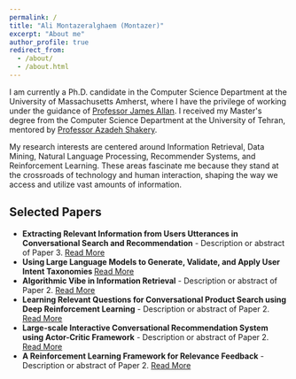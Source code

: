 ```yaml
---
permalink: /
title: "Ali Montazeralghaem (Montazer)"
excerpt: "About me"
author_profile: true
redirect_from: 
  - /about/
  - /about.html
---
```


I am currently a Ph.D. candidate in the Computer Science Department at the University of Massachusetts Amherst, where I have the privilege of working under the guidance of <a href="https://ciir.cs.umass.edu/~allan/">Professor James Allan</a>. I received my Master's degree from the Computer Science Department at the University of Tehran, mentored by <a href="https://ece.ut.ac.ir/en/~shakery/">Professor Azadeh Shakery</a>.



My research interests are centered around Information Retrieval, Data Mining, Natural Language Processing, Recommender Systems, and Reinforcement Learning. These areas fascinate me because they stand at the crossroads of technology and human interaction, shaping the way we access and utilize vast amounts of information.
<!--
Throughout my academic career, I have been driven by a passion to develop innovative solutions and to push the boundaries of knowledge in these fields. I am constantly exploring new challenges and opportunities to apply my expertise, whether it be through collaborative projects, independent research, or engaging with the academic community.
-->

<!-- Selected Papers Section -->
<div id="selected-papers">
    <h2>Selected Papers</h2>
    <ul>
        <li>
            <strong>Extracting Relevant Information from Users Utterances in Conversational Search and Recommendation</strong> - Description or abstract of Paper 3.
            <a href="https://dl.acm.org/doi/pdf/10.1145/3534678.3539471">Read More</a>
        </li>
        <li>
            <strong>Using Large Language Models to Generate, Validate, and Apply User Intent Taxonomies </strong>
            <a href="https://arxiv.org/pdf/2309.13063.pdf">Read More</a>
        </li>
        <li>
            <strong>Algorithmic Vibe in Information Retrieval</strong> - Description or abstract of Paper 2.
            <a href="https://dl.acm.org/doi/pdf/10.1145/3543507.3583384">Read More</a>
        </li>
        <li>
            <strong>Learning Relevant Questions for Conversational Product Search using Deep Reinforcement Learning</strong> - Description or abstract of Paper 2.
            <a href="https://dl.acm.org/doi/pdf/10.1145/3488560.3498526">Read More</a>
        </li>
        <li>
            <strong>Large-scale Interactive Conversational Recommendation System using Actor-Critic Framework</strong> - Description or abstract of Paper 2.
            <a href="https://dl.acm.org/doi/pdf/10.1145/3460231.3474271">Read More</a>
        </li>
        <li>
            <strong>A Reinforcement Learning Framework for Relevance Feedback</strong> - Description or abstract of Paper 2.
            <a href="https://dl.acm.org/doi/pdf/10.1145/3397271.3401099">Read More</a>
        </li>
        <!-- Add more papers as needed -->
    </ul>
</div>

